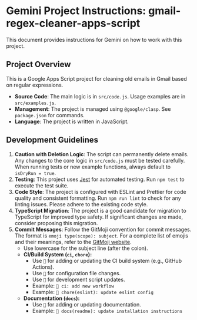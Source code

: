 # Gemini Project Instructions: gmail-regex-cleaner-apps-script

This document provides instructions for Gemini on how to work with this project.

## Project Overview

This is a Google Apps Script project for cleaning old emails in Gmail based on regular expressions.

-   **Source Code**: The main logic is in `src/code.js`. Usage examples are in `src/examples.js`.
-   **Management**: The project is managed using `@google/clasp`. See `package.json` for commands.
-   **Language**: The project is written in JavaScript.

## Development Guidelines

1.  **Caution with Deletion Logic**: The script can permanently delete emails. Any changes to the core logic in `src/code.js` must be tested carefully. When running tests or new example functions, always default to `isDryRun = true`.
2.  **Testing**: This project uses [Jest](https://jestjs.io/) for automated testing. Run `npm test` to execute the test suite.
3.  **Code Style**: The project is configured with ESLint and Prettier for code quality and consistent formatting. Run `npm run lint` to check for any linting issues. Please adhere to the existing code style.
4.  **TypeScript Migration**: The project is a good candidate for migration to TypeScript for improved type safety. If significant changes are made, consider proposing this migration.
5.  **Commit Messages**: Follow the GitMoji convention for commit messages. The format is `emoji type(scope): subject`. For a complete list of emojis and their meanings, refer to the [GitMoji website](https://gitmoji.dev).
    -   Use lowercase for the subject line (after the colon).
    -   **CI/Build System (`ci`, `chore`):**
        -   Use `👷` for adding or updating the CI build system (e.g., GitHub Actions).
        -   Use `🔧` for configuration file changes.
        -   Use `🔨` for development script updates.
        -   Example: `👷 ci: add new workflow`
        -   Example: `🔧 chore(eslint): update eslint config`
    -   **Documentation (`docs`):**
        -   Use `📝` for adding or updating documentation.
        -   Example: `📝 docs(readme): update installation instructions`
